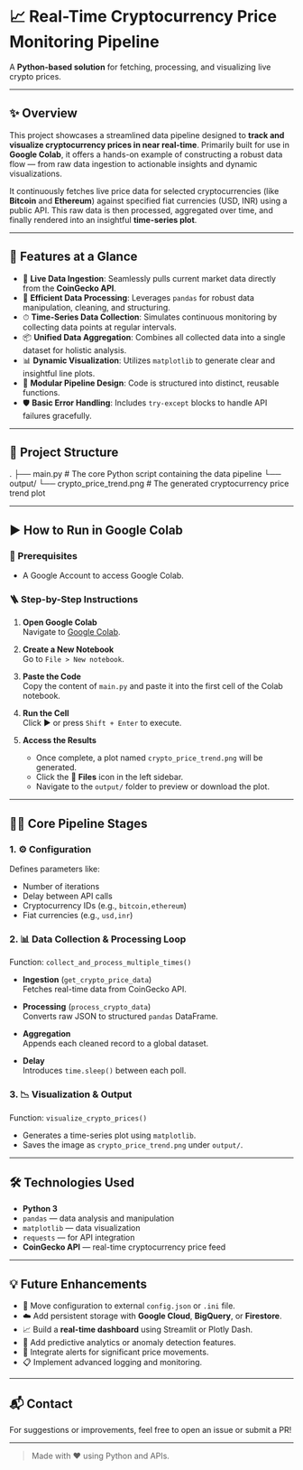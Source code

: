 # 📈 Real-Time Cryptocurrency Price Monitoring Pipeline

A **Python-based solution** for fetching, processing, and visualizing live crypto prices.

---

## ✨ Overview

This project showcases a streamlined data pipeline designed to **track and visualize cryptocurrency prices in near real-time**. Primarily built for use in **Google Colab**, it offers a hands-on example of constructing a robust data flow — from raw data ingestion to actionable insights and dynamic visualizations.

It continuously fetches live price data for selected cryptocurrencies (like **Bitcoin** and **Ethereum**) against specified fiat currencies (USD, INR) using a public API. This raw data is then processed, aggregated over time, and finally rendered into an insightful **time-series plot**.

---

## 🚀 Features at a Glance

- 🔄 **Live Data Ingestion**: Seamlessly pulls current market data directly from the **CoinGecko API**.
- 🧠 **Efficient Data Processing**: Leverages `pandas` for robust data manipulation, cleaning, and structuring.
- ⏱ **Time-Series Data Collection**: Simulates continuous monitoring by collecting data points at regular intervals.
- 📦 **Unified Data Aggregation**: Combines all collected data into a single dataset for holistic analysis.
- 📊 **Dynamic Visualization**: Utilizes `matplotlib` to generate clear and insightful line plots.
- 🧩 **Modular Pipeline Design**: Code is structured into distinct, reusable functions.
- 🛡 **Basic Error Handling**: Includes `try-except` blocks to handle API failures gracefully.

---

## 📂 Project Structure

.
├── main.py # The core Python script containing the data pipeline
└── output/
└── crypto_price_trend.png # The generated cryptocurrency price trend plot


---

## ▶️ How to Run in Google Colab

### 🔧 Prerequisites
- A Google Account to access Google Colab.

### 🪜 Step-by-Step Instructions

1. **Open Google Colab**  
   Navigate to [Google Colab](https://colab.research.google.com).

2. **Create a New Notebook**  
   Go to `File > New notebook`.

3. **Paste the Code**  
   Copy the content of `main.py` and paste it into the first cell of the Colab notebook.

4. **Run the Cell**  
   Click ▶️ or press `Shift + Enter` to execute.

5. **Access the Results**  
   - Once complete, a plot named `crypto_price_trend.png` will be generated.
   - Click the 📁 **Files** icon in the left sidebar.
   - Navigate to the `output/` folder to preview or download the plot.

---

## 👨‍💻 Core Pipeline Stages

### 1. ⚙️ Configuration
Defines parameters like:
- Number of iterations
- Delay between API calls
- Cryptocurrency IDs (e.g., `bitcoin,ethereum`)
- Fiat currencies (e.g., `usd,inr`)

### 2. 📊 Data Collection & Processing Loop
Function: `collect_and_process_multiple_times()`

- **Ingestion** (`get_crypto_price_data`)  
  Fetches real-time data from CoinGecko API.

- **Processing** (`process_crypto_data`)  
  Converts raw JSON to structured `pandas` DataFrame.

- **Aggregation**  
  Appends each cleaned record to a global dataset.

- **Delay**  
  Introduces `time.sleep()` between each poll.

### 3. 📉 Visualization & Output
Function: `visualize_crypto_prices()`

- Generates a time-series plot using `matplotlib`.
- Saves the image as `crypto_price_trend.png` under `output/`.

---

## 🛠️ Technologies Used

- **Python 3**
- `pandas` — data analysis and manipulation
- `matplotlib` — data visualization
- `requests` — for API integration
- **CoinGecko API** — real-time cryptocurrency price feed

---

## 💡 Future Enhancements

- 🔧 Move configuration to external `config.json` or `.ini` file.
- ☁️ Add persistent storage with **Google Cloud**, **BigQuery**, or **Firestore**.
- 📈 Build a **real-time dashboard** using Streamlit or Plotly Dash.
- 🤖 Add predictive analytics or anomaly detection features.
- 🔔 Integrate alerts for significant price movements.
- 📋 Implement advanced logging and monitoring.

---

## 📬 Contact

For suggestions or improvements, feel free to open an issue or submit a PR!

---

> Made with ❤️ using Python and APIs.
